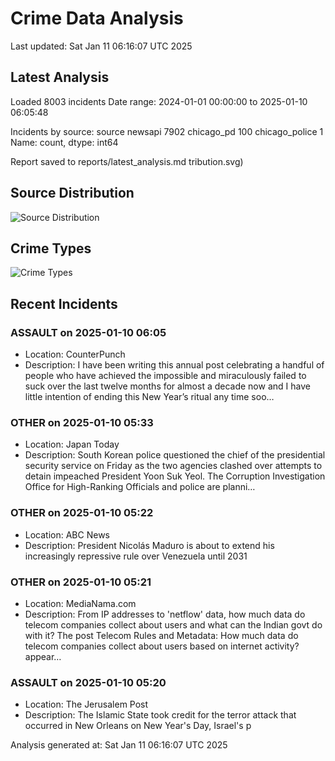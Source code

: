 # Crime Data Analysis
Last updated: Sat Jan 11 06:16:07 UTC 2025

## Latest Analysis

Loaded 8003 incidents
Date range: 2024-01-01 00:00:00 to 2025-01-10 06:05:48

Incidents by source:
source
newsapi           7902
chicago_pd         100
chicago_police       1
Name: count, dtype: int64

Report saved to reports/latest_analysis.md
tribution.svg)

## Source Distribution
![Source Distribution](images/source_distribution.svg)

## Crime Types
![Crime Types](images/crime_types.svg)

## Recent Incidents

### ASSAULT on 2025-01-10 06:05
- Location: CounterPunch
- Description: I have been writing this annual post celebrating a handful of people who have achieved the impossible and miraculously failed to suck over the last twelve months for almost a decade now and I have little intention of ending this New Year’s ritual any time soo…


### OTHER on 2025-01-10 05:33
- Location: Japan Today
- Description: South Korean police questioned the chief of the presidential security service on Friday as the two agencies clashed over attempts to detain impeached President Yoon Suk Yeol. The Corruption Investigation Office for High-Ranking Officials and police are planni…


### OTHER on 2025-01-10 05:22
- Location: ABC News
- Description: President Nicolás Maduro is about to extend his increasingly repressive rule over Venezuela until 2031


### OTHER on 2025-01-10 05:21
- Location: MediaNama.com
- Description: From IP addresses to 'netflow' data, how much data do telecom companies collect about users and what can the Indian govt do with it?
The post Telecom Rules and Metadata: How much data do telecom companies collect about users based on internet activity? appear…


### ASSAULT on 2025-01-10 05:20
- Location: The Jerusalem Post
- Description: The Islamic State took credit for the terror attack that occurred in New Orleans on New Year's Day, Israel's p

Analysis generated at: Sat Jan 11 06:16:07 UTC 2025
